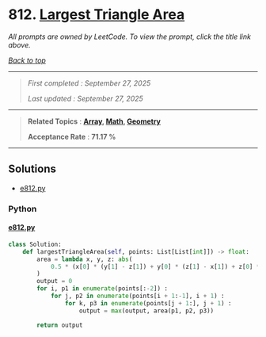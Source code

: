 # 812. [Largest Triangle Area](<https://leetcode.com/problems/largest-triangle-area>)

*All prompts are owned by LeetCode. To view the prompt, click the title link above.*

*[Back to top](<../README.md>)*

------

> *First completed : September 27, 2025*
>
> *Last updated : September 27, 2025*

------

> **Related Topics** : **[Array](<by_topic/Array.md>), [Math](<by_topic/Math.md>), [Geometry](<by_topic/Geometry.md>)**
>
> **Acceptance Rate** : **71.17 %**

------

## Solutions

- [e812.py](<../my-submissions/e812.py>)
### Python
#### [e812.py](<../my-submissions/e812.py>)
```Python
class Solution:
    def largestTriangleArea(self, points: List[List[int]]) -> float:
        area = lambda x, y, z: abs(
            0.5 * (x[0] * (y[1] - z[1]) + y[0] * (z[1] - x[1]) + z[0] * (x[1] - y[1]))
        )
        output = 0
        for i, p1 in enumerate(points[:-2]) :
            for j, p2 in enumerate(points[i + 1:-1], i + 1) :
                for k, p3 in enumerate(points[j + 1:], j + 1) :
                    output = max(output, area(p1, p2, p3))

        return output
```

